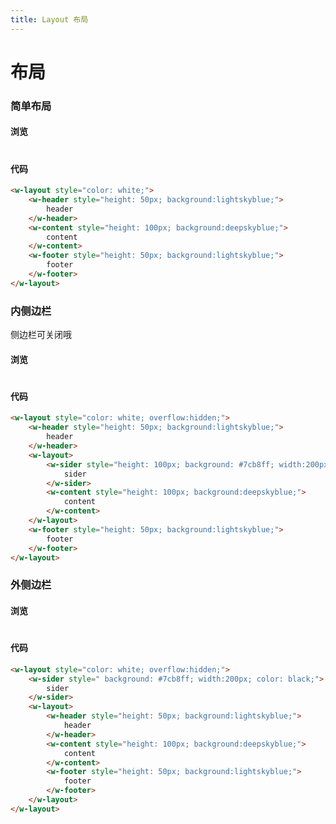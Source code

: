 ```yaml
---
title: Layout 布局
---
```

# 布局

### 简单布局

#### 浏览
#
<ClientOnly>
<layout-demo-1></layout-demo-1>
</ClientOnly>

#### 代码
```html
<w-layout style="color: white;">
    <w-header style="height: 50px; background:lightskyblue;">
        header
    </w-header>
    <w-content style="height: 100px; background:deepskyblue;">
        content
    </w-content>
    <w-footer style="height: 50px; background:lightskyblue;">
        footer
    </w-footer>
</w-layout>
```
### 内侧边栏

侧边栏可关闭哦
#### 浏览
#
<ClientOnly>
<layout-demo-2></layout-demo-2>
</ClientOnly>

#### 代码
```html
<w-layout style="color: white; overflow:hidden;">
    <w-header style="height: 50px; background:lightskyblue;">
        header
    </w-header>
    <w-layout>
        <w-sider style="height: 100px; background: #7cb8ff; width:200px; color: black;">
            sider
        </w-sider>
        <w-content style="height: 100px; background:deepskyblue;">
            content
        </w-content>
    </w-layout>
    <w-footer style="height: 50px; background:lightskyblue;">
        footer
    </w-footer>
</w-layout>
```
### 外侧边栏
#### 浏览
#
<ClientOnly>
<layout-demo-3></layout-demo-3>
</ClientOnly>

#### 代码
```html
<w-layout style="color: white; overflow:hidden;">
    <w-sider style=" background: #7cb8ff; width:200px; color: black;">
        sider
    </w-sider>
    <w-layout>
        <w-header style="height: 50px; background:lightskyblue;">
            header
        </w-header>
        <w-content style="height: 100px; background:deepskyblue;">
            content
        </w-content>
        <w-footer style="height: 50px; background:lightskyblue;">
            footer
        </w-footer>
    </w-layout>
</w-layout>
```